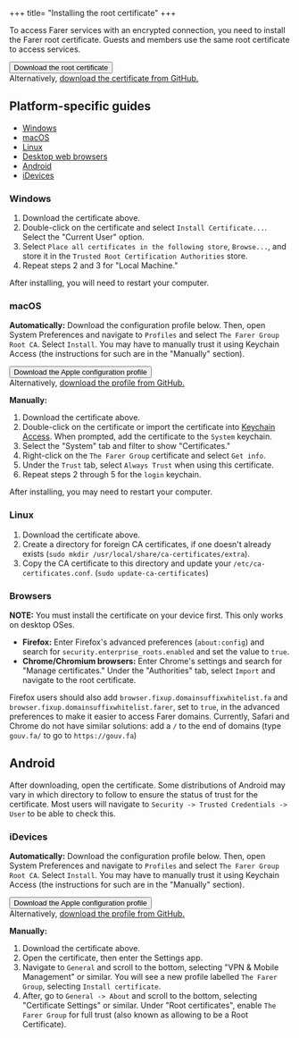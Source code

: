 +++
title= "Installing the root certificate"
+++

To access Farer services with an encrypted connection, you need to install the Farer root certificate. Guests and members use the same root certificate to access services.

<a href="http://gouv.fa/certstore/rootca.cer"><button>Download the root certificate</button></a><br/>
Alternatively, [download the certificate from GitHub.](https://github.com/farergroup/wiki/blob/main/static/certstore/rootca.cer)

## Platform-specific guides
- [Windows](#windows)
- [macOS](#macos)
- [Linux](#linux)
- [Desktop web browsers](#browsers)
- [Android](#android)
- [iDevices](#idevices)

### Windows
1. Download the certificate above.
2. Double-click on the certificate and select `Install Certificate...`. Select the "Current User" option.
3. Select `Place all certificates in the following store`, `Browse...`, and store it in the `Trusted Root Certification Authorities` store.
4. Repeat steps 2 and 3 for "Local Machine."

After installing, you will need to restart your computer.

### macOS
**Automatically:** Download the configuration profile below. Then, open System Preferences and navigate to `Profiles` and select `The Farer Group Root CA`. Select `Install`. You may have to manually trust it using Keychain Access (the instructions for such are in the "Manually" section).

<a href="http://gouv.fa/certstore/FarerGroupCA.mobileconfig"><button>Download the Apple configuration profile</button></a><br/>
Alternatively, [download the profile from GitHub.](https://github.com/farergroup/wiki/blob/main/static/certstore/FarerGroupCA.mobileconfig)

**Manually:**
1. Download the certificate above.
2. Double-click on the certificate or import the certificate into [Keychain Access](https://support.apple.com/en-gb/guide/keychain-access/kyca1083/mac). When prompted, add the certificate to the `System` keychain.
3. Select the "System" tab and filter to show "Certificates."
4. Right-click on the `The Farer Group` certificate and select `Get info`.
5. Under the `Trust` tab, select `Always Trust` when using this certificate. 
6. Repeat steps 2 through 5 for the `login` keychain.

After installing, you may need to restart your computer.

### Linux
1. Download the certificate above.
2. Create a directory for foreign CA certificates, if one doesn't already exists (`sudo mkdir /usr/local/share/ca-certificates/extra`).
3. Copy the CA certificate to this directory and update your `/etc/ca-certificates.conf`. (`sudo update-ca-certificates`)

### Browsers
**NOTE:** You must install the certificate on your device first. This only works on desktop OSes.

- **Firefox:** Enter Firefox's advanced preferences (`about:config`) and search for `security.enterprise_roots.enabled` and set the value to `true`.
- **Chrome/Chromium browsers:** Enter Chrome's settings and search for "Manage certificates." Under the "Authorities" tab, select `Import` and navigate to the root certificate.

Firefox users should also add `browser.fixup.domainsuffixwhitelist.fa` and `browser.fixup.domainsuffixwhitelist.farer`, set to `true`, in the advanced preferences to make it easier to access Farer domains. Currently, Safari and Chrome do not have similar solutions: add a `/` to the end of domains (type `gouv.fa/` to go to `https://gouv.fa`)

## Android
After downloading, open the certificate. Some distributions of Android may vary in which directory to follow to ensure the status of trust for the certificate. Most users will navigate to `Security -> Trusted Credentials -> User` to be able to check this.

### iDevices
**Automatically:** Download the configuration profile below. Then, open System Preferences and navigate to `Profiles` and select `The Farer Group Root CA`. Select `Install`. You may have to manually trust it using Keychain Access (the instructions for such are in the "Manually" section).

<a href="http://gouv.fa/certstore/FarerGroupCA.mobileconfig"><button>Download the Apple configuration profile</button></a><br/>
Alternatively, [download the profile from GitHub.](https://github.com/farergroup/wiki/blob/main/static/certstore/FarerGroupCA.mobileconfig)

**Manually:**
1. Download the certificate above.
2. Open the certificate, then enter the Settings app.
3. Navigate to `General` and scroll to the bottom, selecting "VPN & Mobile Management" or similar. You will see a new profile labelled `The Farer Group`, selecting `Install certificate`.
4. After, go to `General -> About` and scroll to the bottom, selecting "Certificate Settings" or similar. Under "Root certificates", enable `The Farer Group` for full trust (also known as allowing to be a Root Certificate).
